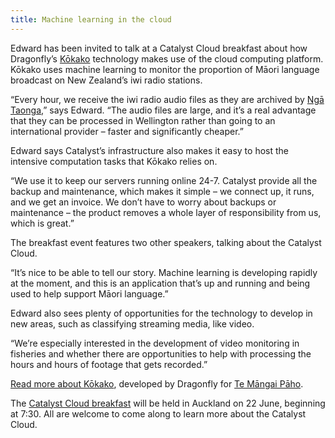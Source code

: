 ```yaml
---
title: Machine learning in the cloud
---
```

Edward has been invited to talk at a Catalyst Cloud breakfast about how Dragonfly’s [Kōkako](http://kokako.co) technology makes use of the cloud computing platform. Kōkako uses machine learning to monitor the proportion of Māori language broadcast on New Zealand’s iwi radio stations.

<!--more-->

“Every hour, we receive the iwi radio audio files as they are archived by [Ngā Taonga](http://www.ngataonga.org.nz/),” says Edward. “The audio files are large, and it’s a real advantage that they can be processed in Wellington rather than going to an international provider – faster and significantly cheaper.”  

Edward says Catalyst’s infrastructure also makes it easy to host the intensive computation tasks that Kōkako relies on.

“We use it to keep our servers running online 24-7. Catalyst provide all the backup and maintenance, which makes it simple – we connect up, it runs, and we get an invoice. We don’t have to worry about backups or maintenance – the product removes a whole layer of responsibility from us, which is great.”

The breakfast event features two other speakers, talking about the Catalyst Cloud.

“It’s nice to be able to tell our story. Machine learning is developing rapidly at the moment, and this is an application that’s up and running and being used to help support Māori language.”

Edward also sees plenty of opportunities for the technology to develop in new areas, such as classifying streaming media, like video.

“We’re especially interested in the development of video monitoring in fisheries and whether there are opportunities to help with processing the hours and hours of footage that gets recorded.”

[Read more about Kōkako](https://www.dragonfly.co.nz/news/2015-09-04-kokako-launch.html), developed by Dragonfly for [Te Māngai Pāho]( http://www.tmp.govt.nz/).

The [Catalyst Cloud breakfast](http://www.catalyst.net.nz/news/discover-catalyst-cloud-auckland-breakfast) will be held in Auckland on 22 June, beginning at 7:30. All are welcome to come along
to learn more about the Catalyst Cloud.
